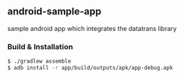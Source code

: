 ## android-sample-app
sample android app which integrates the datatrans library

### Build & Installation
```bash
$ ./gradlew assemble
$ adb install -r app/build/outputs/apk/app-debug.apk
```
